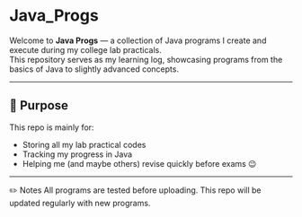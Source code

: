# Java_Progs

Welcome to **Java Progs** — a collection of Java programs I create and execute during my college lab practicals.  
This repository serves as my learning log, showcasing programs from the basics of Java to slightly advanced concepts.

---

## 🎯 Purpose
This repo is mainly for:
- Storing all my lab practical codes
- Tracking my progress in Java
- Helping me (and maybe others) revise quickly before exams 😉

---
✏️ Notes
All programs are tested before uploading.
This repo will be updated regularly with new programs.
